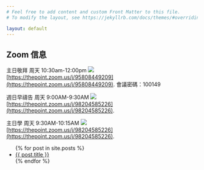 ```yaml
---
# Feel free to add content and custom Front Matter to this file.
# To modify the layout, see https://jekyllrb.com/docs/themes/#overriding-theme-defaults

layout: default
---
```


## Zoom 信息

主日敬拜 周天 10:30am-12:00pm <a target="_blank" href="https://calendar.google.com/event?action=TEMPLATE&amp;tmeid=M2kzMnFlbGZhYnM4bjNvamkxYWM1cmppbGVfMjAyMDA5MjBUMTczMDAwWiB3ZWlkb25nc2hhb0Bt&amp;tmsrc=weidongshao%40gmail.com&amp;scp=ALL"><img border="0" src="https://www.google.com/calendar/images/ext/gc_button1_en.gif"></a>   
[https://thepoint.zoom.us/j/95808449209](https://thepoint.zoom.us/j/95808449209).
會議密碼：100149


週日早禱告  周天 9:00AM-9:30AM <a target="_blank" href="https://calendar.google.com/event?action=TEMPLATE&amp;tmeid=NGg5cThycnNla3FjcnU0NXI4bXQwOTRiaHBfMjAyMDA5MjBUMTYwMDAwWiB3ZWlkb25nc2hhb0Bt&amp;tmsrc=weidongshao%40gmail.com&amp;scp=ALL"><img border="0" src="https://www.google.com/calendar/images/ext/gc_button1_en.gif"></a>  
  [https://thepoint.zoom.us/j/98204585226](https://thepoint.zoom.us/j/98204585226).



  主日學  周天 9:30AM-10:15AM <a target="_blank" href="https://calendar.google.com/event?action=TEMPLATE&amp;tmeid=M2YwdGpzZ3YzaDZzMmVva2I3bmdkZnE3NjRfMjAyMDA5MjBUMTYzMDAwWiB3ZWlkb25nc2hhb0Bt&amp;tmsrc=weidongshao%40gmail.com&amp;scp=ALL"><img border="0" src="https://www.google.com/calendar/images/ext/gc_button1_en.gif"></a>  
  [https://thepoint.zoom.us/j/98204585226](https://thepoint.zoom.us/j/98204585226).


<ul>
  {% for post in site.posts %}
    <li>
      <a href="{{site.baseurl}}{{ post.url }}">{{ post.title }}</a>
    </li>
  {% endfor %}
</ul>
